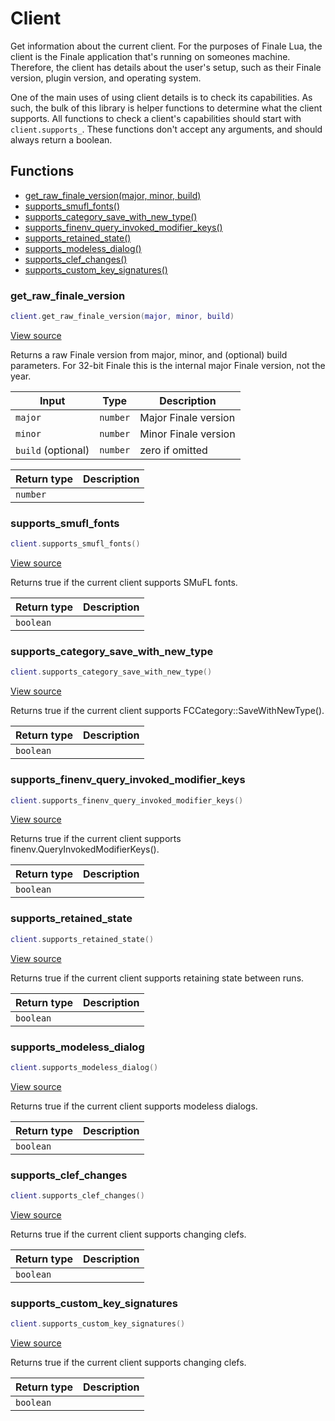 # Client

Get information about the current client. For the purposes of Finale Lua, the client is
the Finale application that's running on someones machine. Therefore, the client has
details about the user's setup, such as their Finale version, plugin version, and
operating system.

One of the main uses of using client details is to check its capabilities. As such,
the bulk of this library is helper functions to determine what the client supports.
All functions to check a client's capabilities should start with `client.supports_`.
These functions don't accept any arguments, and should always return a boolean.

## Functions

- [get_raw_finale_version(major, minor, build)](#get_raw_finale_version)
- [supports_smufl_fonts()](#supports_smufl_fonts)
- [supports_category_save_with_new_type()](#supports_category_save_with_new_type)
- [supports_finenv_query_invoked_modifier_keys()](#supports_finenv_query_invoked_modifier_keys)
- [supports_retained_state()](#supports_retained_state)
- [supports_modeless_dialog()](#supports_modeless_dialog)
- [supports_clef_changes()](#supports_clef_changes)
- [supports_custom_key_signatures()](#supports_custom_key_signatures)

### get_raw_finale_version

```lua
client.get_raw_finale_version(major, minor, build)
```

[View source](https://github.com/finale-lua/lua-scripts/tree/master/src/library/client.lua#L27)

Returns a raw Finale version from major, minor, and (optional) build parameters. For 32-bit Finale
this is the internal major Finale version, not the year.

| Input | Type | Description |
| ----- | ---- | ----------- |
| `major` | `number` | Major Finale version |
| `minor` | `number` | Minor Finale version |
| `build` (optional) | `number` | zero if omitted |

| Return type | Description |
| ----------- | ----------- |
| `number` |  |

### supports_smufl_fonts

```lua
client.supports_smufl_fonts()
```

[View source](https://github.com/finale-lua/lua-scripts/tree/master/src/library/client.lua#L42)

Returns true if the current client supports SMuFL fonts.

| Return type | Description |
| ----------- | ----------- |
| `boolean` |  |

### supports_category_save_with_new_type

```lua
client.supports_category_save_with_new_type()
```

[View source](https://github.com/finale-lua/lua-scripts/tree/master/src/library/client.lua#L53)

Returns true if the current client supports FCCategory::SaveWithNewType().

| Return type | Description |
| ----------- | ----------- |
| `boolean` |  |

### supports_finenv_query_invoked_modifier_keys

```lua
client.supports_finenv_query_invoked_modifier_keys()
```

[View source](https://github.com/finale-lua/lua-scripts/tree/master/src/library/client.lua#L64)

Returns true if the current client supports finenv.QueryInvokedModifierKeys().

| Return type | Description |
| ----------- | ----------- |
| `boolean` |  |

### supports_retained_state

```lua
client.supports_retained_state()
```

[View source](https://github.com/finale-lua/lua-scripts/tree/master/src/library/client.lua#L75)

Returns true if the current client supports retaining state between runs.

| Return type | Description |
| ----------- | ----------- |
| `boolean` |  |

### supports_modeless_dialog

```lua
client.supports_modeless_dialog()
```

[View source](https://github.com/finale-lua/lua-scripts/tree/master/src/library/client.lua#L86)

Returns true if the current client supports modeless dialogs.

| Return type | Description |
| ----------- | ----------- |
| `boolean` |  |

### supports_clef_changes

```lua
client.supports_clef_changes()
```

[View source](https://github.com/finale-lua/lua-scripts/tree/master/src/library/client.lua#L97)

Returns true if the current client supports changing clefs.

| Return type | Description |
| ----------- | ----------- |
| `boolean` |  |

### supports_custom_key_signatures

```lua
client.supports_custom_key_signatures()
```

[View source](https://github.com/finale-lua/lua-scripts/tree/master/src/library/client.lua#L108)

Returns true if the current client supports changing clefs.

| Return type | Description |
| ----------- | ----------- |
| `boolean` |  |
